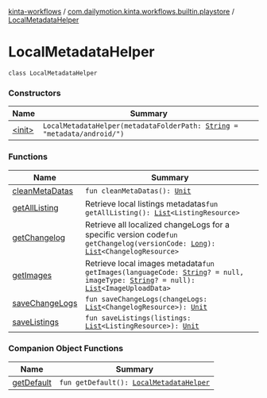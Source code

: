 [kinta-workflows](../../index.md) / [com.dailymotion.kinta.workflows.builtin.playstore](../index.md) / [LocalMetadataHelper](./index.md)

# LocalMetadataHelper

`class LocalMetadataHelper`

### Constructors

| Name | Summary |
|---|---|
| [&lt;init&gt;](-init-.md) | `LocalMetadataHelper(metadataFolderPath: `[`String`](https://kotlinlang.org/api/latest/jvm/stdlib/kotlin/-string/index.html)` = "metadata/android/")` |

### Functions

| Name | Summary |
|---|---|
| [cleanMetaDatas](clean-meta-datas.md) | `fun cleanMetaDatas(): `[`Unit`](https://kotlinlang.org/api/latest/jvm/stdlib/kotlin/-unit/index.html) |
| [getAllListing](get-all-listing.md) | Retrieve local listings metadatas`fun getAllListing(): `[`List`](https://kotlinlang.org/api/latest/jvm/stdlib/kotlin.collections/-list/index.html)`<ListingResource>` |
| [getChangelog](get-changelog.md) | Retrieve all localized changeLogs for a specific version code`fun getChangelog(versionCode: `[`Long`](https://kotlinlang.org/api/latest/jvm/stdlib/kotlin/-long/index.html)`): `[`List`](https://kotlinlang.org/api/latest/jvm/stdlib/kotlin.collections/-list/index.html)`<ChangelogResource>` |
| [getImages](get-images.md) | Retrieve local images metadata`fun getImages(languageCode: `[`String`](https://kotlinlang.org/api/latest/jvm/stdlib/kotlin/-string/index.html)`? = null, imageType: `[`String`](https://kotlinlang.org/api/latest/jvm/stdlib/kotlin/-string/index.html)`? = null): `[`List`](https://kotlinlang.org/api/latest/jvm/stdlib/kotlin.collections/-list/index.html)`<ImageUploadData>` |
| [saveChangeLogs](save-change-logs.md) | `fun saveChangeLogs(changeLogs: `[`List`](https://kotlinlang.org/api/latest/jvm/stdlib/kotlin.collections/-list/index.html)`<ChangelogResource>): `[`Unit`](https://kotlinlang.org/api/latest/jvm/stdlib/kotlin/-unit/index.html) |
| [saveListings](save-listings.md) | `fun saveListings(listings: `[`List`](https://kotlinlang.org/api/latest/jvm/stdlib/kotlin.collections/-list/index.html)`<ListingResource>): `[`Unit`](https://kotlinlang.org/api/latest/jvm/stdlib/kotlin/-unit/index.html) |

### Companion Object Functions

| Name | Summary |
|---|---|
| [getDefault](get-default.md) | `fun getDefault(): `[`LocalMetadataHelper`](./index.md) |
